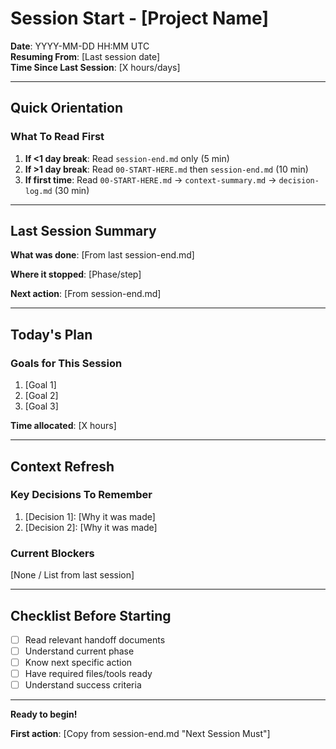 # Session Start - [Project Name]

**Date**: YYYY-MM-DD HH:MM UTC  
**Resuming From**: [Last session date]  
**Time Since Last Session**: [X hours/days]

---

## Quick Orientation

### What To Read First

1. **If <1 day break**: Read `session-end.md` only (5 min)
2. **If >1 day break**: Read `00-START-HERE.md` then `session-end.md` (10 min)
3. **If first time**: Read `00-START-HERE.md` → `context-summary.md` → `decision-log.md` (30 min)

---

## Last Session Summary

**What was done**: [From last session-end.md]

**Where it stopped**: [Phase/step]

**Next action**: [From session-end.md]

---

## Today's Plan

### Goals for This Session

1. [Goal 1]
2. [Goal 2]
3. [Goal 3]

**Time allocated**: [X hours]

---

## Context Refresh

### Key Decisions To Remember

1. [Decision 1]: [Why it was made]
2. [Decision 2]: [Why it was made]

### Current Blockers

[None / List from last session]

---

## Checklist Before Starting

- [ ] Read relevant handoff documents
- [ ] Understand current phase
- [ ] Know next specific action
- [ ] Have required files/tools ready
- [ ] Understand success criteria

---

**Ready to begin!**

**First action**: [Copy from session-end.md "Next Session Must"]

